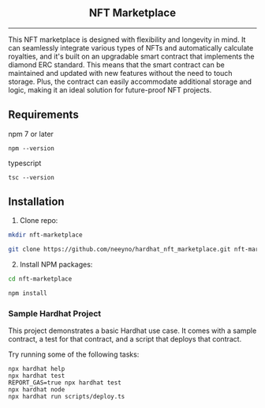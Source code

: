 <div align="center">
 <h2 align="center">NFT Marketplace</h2>
</div>
<hr>

This NFT marketplace is designed with flexibility and longevity in mind. It can seamlessly integrate various types of NFTs and automatically calculate royalties, and it's built on an upgradable smart contract that implements the diamond ERC standard. This means that the smart contract can be maintained and updated with new features without the need to touch storage. Plus, the contract can easily accommodate additional storage and logic, making it an ideal solution for future-proof NFT projects.

## Requirements

npm 7 or later
```console
npm --version
```
typescript
```console
tsc --version
```

## Installation

1. Clone repo: 

```bash
mkdir nft-marketplace

git clone https://github.com/neeyno/hardhat_nft_marketplace.git nft-marketplace
```

2. Install NPM packages:

```bash 
cd nft-marketplace

npm install
```

### Sample Hardhat Project

This project demonstrates a basic Hardhat use case. It comes with a sample contract, a test for that contract, and a script that deploys that contract.

Try running some of the following tasks:

```shell
npx hardhat help
npx hardhat test
REPORT_GAS=true npx hardhat test
npx hardhat node
npx hardhat run scripts/deploy.ts
```
